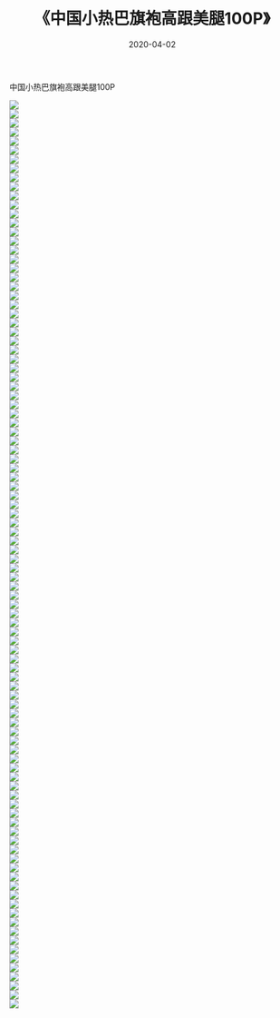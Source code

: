 ﻿---
layout: post
title:  《中国小热巴旗袍高跟美腿100P》
date:   2020-04-02
img: http://pic.660000.xyz/1:/性感/2020/中国小热巴旗袍高跟美腿100P/000.jpg
categories: [美女, 清纯, 唯美]
---

中国小热巴旗袍高跟美腿100P

  ![](http://pic.660000.xyz/1:/性感/2020/中国小热巴旗袍高跟美腿100P/001.jpg) <br> ![](http://pic.660000.xyz/1:/性感/2020/中国小热巴旗袍高跟美腿100P/002.jpg) <br> ![](http://pic.660000.xyz/1:/性感/2020/中国小热巴旗袍高跟美腿100P/003.jpg) <br> ![](http://pic.660000.xyz/1:/性感/2020/中国小热巴旗袍高跟美腿100P/004.jpg) <br> ![](http://pic.660000.xyz/1:/性感/2020/中国小热巴旗袍高跟美腿100P/005.jpg) <br> ![](http://pic.660000.xyz/1:/性感/2020/中国小热巴旗袍高跟美腿100P/006.jpg) <br> ![](http://pic.660000.xyz/1:/性感/2020/中国小热巴旗袍高跟美腿100P/007.jpg) <br> ![](http://pic.660000.xyz/1:/性感/2020/中国小热巴旗袍高跟美腿100P/008.jpg) <br> ![](http://pic.660000.xyz/1:/性感/2020/中国小热巴旗袍高跟美腿100P/009.jpg) <br> ![](http://pic.660000.xyz/1:/性感/2020/中国小热巴旗袍高跟美腿100P/010.jpg) <br> ![](http://pic.660000.xyz/1:/性感/2020/中国小热巴旗袍高跟美腿100P/011.jpg) <br> ![](http://pic.660000.xyz/1:/性感/2020/中国小热巴旗袍高跟美腿100P/012.jpg) <br> ![](http://pic.660000.xyz/1:/性感/2020/中国小热巴旗袍高跟美腿100P/013.jpg) <br> ![](http://pic.660000.xyz/1:/性感/2020/中国小热巴旗袍高跟美腿100P/014.jpg) <br> ![](http://pic.660000.xyz/1:/性感/2020/中国小热巴旗袍高跟美腿100P/015.jpg) <br> ![](http://pic.660000.xyz/1:/性感/2020/中国小热巴旗袍高跟美腿100P/016.jpg) <br> ![](http://pic.660000.xyz/1:/性感/2020/中国小热巴旗袍高跟美腿100P/017.jpg) <br> ![](http://pic.660000.xyz/1:/性感/2020/中国小热巴旗袍高跟美腿100P/018.jpg) <br> ![](http://pic.660000.xyz/1:/性感/2020/中国小热巴旗袍高跟美腿100P/019.jpg) <br> ![](http://pic.660000.xyz/1:/性感/2020/中国小热巴旗袍高跟美腿100P/020.jpg) <br> ![](http://pic.660000.xyz/1:/性感/2020/中国小热巴旗袍高跟美腿100P/021.jpg) <br> ![](http://pic.660000.xyz/1:/性感/2020/中国小热巴旗袍高跟美腿100P/022.jpg) <br> ![](http://pic.660000.xyz/1:/性感/2020/中国小热巴旗袍高跟美腿100P/023.jpg) <br> ![](http://pic.660000.xyz/1:/性感/2020/中国小热巴旗袍高跟美腿100P/024.jpg) <br> ![](http://pic.660000.xyz/1:/性感/2020/中国小热巴旗袍高跟美腿100P/025.jpg) <br> ![](http://pic.660000.xyz/1:/性感/2020/中国小热巴旗袍高跟美腿100P/026.jpg) <br> ![](http://pic.660000.xyz/1:/性感/2020/中国小热巴旗袍高跟美腿100P/027.jpg) <br> ![](http://pic.660000.xyz/1:/性感/2020/中国小热巴旗袍高跟美腿100P/028.jpg) <br> ![](http://pic.660000.xyz/1:/性感/2020/中国小热巴旗袍高跟美腿100P/029.jpg) <br> ![](http://pic.660000.xyz/1:/性感/2020/中国小热巴旗袍高跟美腿100P/030.jpg) <br> ![](http://pic.660000.xyz/1:/性感/2020/中国小热巴旗袍高跟美腿100P/031.jpg) <br> ![](http://pic.660000.xyz/1:/性感/2020/中国小热巴旗袍高跟美腿100P/032.jpg) <br> ![](http://pic.660000.xyz/1:/性感/2020/中国小热巴旗袍高跟美腿100P/033.jpg) <br> ![](http://pic.660000.xyz/1:/性感/2020/中国小热巴旗袍高跟美腿100P/034.jpg) <br> ![](http://pic.660000.xyz/1:/性感/2020/中国小热巴旗袍高跟美腿100P/035.jpg) <br> ![](http://pic.660000.xyz/1:/性感/2020/中国小热巴旗袍高跟美腿100P/036.jpg) <br> ![](http://pic.660000.xyz/1:/性感/2020/中国小热巴旗袍高跟美腿100P/037.jpg) <br> ![](http://pic.660000.xyz/1:/性感/2020/中国小热巴旗袍高跟美腿100P/038.jpg) <br> ![](http://pic.660000.xyz/1:/性感/2020/中国小热巴旗袍高跟美腿100P/039.jpg) <br> ![](http://pic.660000.xyz/1:/性感/2020/中国小热巴旗袍高跟美腿100P/040.jpg) <br> ![](http://pic.660000.xyz/1:/性感/2020/中国小热巴旗袍高跟美腿100P/041.jpg) <br> ![](http://pic.660000.xyz/1:/性感/2020/中国小热巴旗袍高跟美腿100P/042.jpg) <br> ![](http://pic.660000.xyz/1:/性感/2020/中国小热巴旗袍高跟美腿100P/043.jpg) <br> ![](http://pic.660000.xyz/1:/性感/2020/中国小热巴旗袍高跟美腿100P/044.jpg) <br> ![](http://pic.660000.xyz/1:/性感/2020/中国小热巴旗袍高跟美腿100P/045.jpg) <br> ![](http://pic.660000.xyz/1:/性感/2020/中国小热巴旗袍高跟美腿100P/046.jpg) <br> ![](http://pic.660000.xyz/1:/性感/2020/中国小热巴旗袍高跟美腿100P/047.jpg) <br> ![](http://pic.660000.xyz/1:/性感/2020/中国小热巴旗袍高跟美腿100P/048.jpg) <br> ![](http://pic.660000.xyz/1:/性感/2020/中国小热巴旗袍高跟美腿100P/049.jpg) <br> ![](http://pic.660000.xyz/1:/性感/2020/中国小热巴旗袍高跟美腿100P/050.jpg) <br> ![](http://pic.660000.xyz/1:/性感/2020/中国小热巴旗袍高跟美腿100P/051.jpg) <br> ![](http://pic.660000.xyz/1:/性感/2020/中国小热巴旗袍高跟美腿100P/052.jpg) <br> ![](http://pic.660000.xyz/1:/性感/2020/中国小热巴旗袍高跟美腿100P/053.jpg) <br> ![](http://pic.660000.xyz/1:/性感/2020/中国小热巴旗袍高跟美腿100P/054.jpg) <br> ![](http://pic.660000.xyz/1:/性感/2020/中国小热巴旗袍高跟美腿100P/055.jpg) <br> ![](http://pic.660000.xyz/1:/性感/2020/中国小热巴旗袍高跟美腿100P/056.jpg) <br> ![](http://pic.660000.xyz/1:/性感/2020/中国小热巴旗袍高跟美腿100P/057.jpg) <br> ![](http://pic.660000.xyz/1:/性感/2020/中国小热巴旗袍高跟美腿100P/058.jpg) <br> ![](http://pic.660000.xyz/1:/性感/2020/中国小热巴旗袍高跟美腿100P/059.jpg) <br> ![](http://pic.660000.xyz/1:/性感/2020/中国小热巴旗袍高跟美腿100P/060.jpg) <br> ![](http://pic.660000.xyz/1:/性感/2020/中国小热巴旗袍高跟美腿100P/061.jpg) <br> ![](http://pic.660000.xyz/1:/性感/2020/中国小热巴旗袍高跟美腿100P/062.jpg) <br> ![](http://pic.660000.xyz/1:/性感/2020/中国小热巴旗袍高跟美腿100P/063.jpg) <br> ![](http://pic.660000.xyz/1:/性感/2020/中国小热巴旗袍高跟美腿100P/064.jpg) <br> ![](http://pic.660000.xyz/1:/性感/2020/中国小热巴旗袍高跟美腿100P/065.jpg) <br> ![](http://pic.660000.xyz/1:/性感/2020/中国小热巴旗袍高跟美腿100P/066.jpg) <br> ![](http://pic.660000.xyz/1:/性感/2020/中国小热巴旗袍高跟美腿100P/067.jpg) <br> ![](http://pic.660000.xyz/1:/性感/2020/中国小热巴旗袍高跟美腿100P/068.jpg) <br> ![](http://pic.660000.xyz/1:/性感/2020/中国小热巴旗袍高跟美腿100P/069.jpg) <br> ![](http://pic.660000.xyz/1:/性感/2020/中国小热巴旗袍高跟美腿100P/070.jpg) <br> ![](http://pic.660000.xyz/1:/性感/2020/中国小热巴旗袍高跟美腿100P/071.jpg) <br> ![](http://pic.660000.xyz/1:/性感/2020/中国小热巴旗袍高跟美腿100P/072.jpg) <br> ![](http://pic.660000.xyz/1:/性感/2020/中国小热巴旗袍高跟美腿100P/073.jpg) <br> ![](http://pic.660000.xyz/1:/性感/2020/中国小热巴旗袍高跟美腿100P/074.jpg) <br> ![](http://pic.660000.xyz/1:/性感/2020/中国小热巴旗袍高跟美腿100P/075.jpg) <br> ![](http://pic.660000.xyz/1:/性感/2020/中国小热巴旗袍高跟美腿100P/076.jpg) <br> ![](http://pic.660000.xyz/1:/性感/2020/中国小热巴旗袍高跟美腿100P/077.jpg) <br> ![](http://pic.660000.xyz/1:/性感/2020/中国小热巴旗袍高跟美腿100P/078.jpg) <br> ![](http://pic.660000.xyz/1:/性感/2020/中国小热巴旗袍高跟美腿100P/079.jpg) <br> ![](http://pic.660000.xyz/1:/性感/2020/中国小热巴旗袍高跟美腿100P/080.jpg) <br> ![](http://pic.660000.xyz/1:/性感/2020/中国小热巴旗袍高跟美腿100P/081.jpg) <br> ![](http://pic.660000.xyz/1:/性感/2020/中国小热巴旗袍高跟美腿100P/082.jpg) <br> ![](http://pic.660000.xyz/1:/性感/2020/中国小热巴旗袍高跟美腿100P/083.jpg) <br> ![](http://pic.660000.xyz/1:/性感/2020/中国小热巴旗袍高跟美腿100P/084.jpg) <br> ![](http://pic.660000.xyz/1:/性感/2020/中国小热巴旗袍高跟美腿100P/085.jpg) <br> ![](http://pic.660000.xyz/1:/性感/2020/中国小热巴旗袍高跟美腿100P/086.jpg) <br> ![](http://pic.660000.xyz/1:/性感/2020/中国小热巴旗袍高跟美腿100P/087.jpg) <br> ![](http://pic.660000.xyz/1:/性感/2020/中国小热巴旗袍高跟美腿100P/088.jpg) <br> ![](http://pic.660000.xyz/1:/性感/2020/中国小热巴旗袍高跟美腿100P/089.jpg) <br> ![](http://pic.660000.xyz/1:/性感/2020/中国小热巴旗袍高跟美腿100P/090.jpg) <br> ![](http://pic.660000.xyz/1:/性感/2020/中国小热巴旗袍高跟美腿100P/091.jpg) <br> ![](http://pic.660000.xyz/1:/性感/2020/中国小热巴旗袍高跟美腿100P/092.jpg) <br> ![](http://pic.660000.xyz/1:/性感/2020/中国小热巴旗袍高跟美腿100P/093.jpg) <br> ![](http://pic.660000.xyz/1:/性感/2020/中国小热巴旗袍高跟美腿100P/094.jpg) <br> ![](http://pic.660000.xyz/1:/性感/2020/中国小热巴旗袍高跟美腿100P/095.jpg) <br> ![](http://pic.660000.xyz/1:/性感/2020/中国小热巴旗袍高跟美腿100P/096.jpg) <br> ![](http://pic.660000.xyz/1:/性感/2020/中国小热巴旗袍高跟美腿100P/097.jpg) <br> ![](http://pic.660000.xyz/1:/性感/2020/中国小热巴旗袍高跟美腿100P/098.jpg) <br> ![](http://pic.660000.xyz/1:/性感/2020/中国小热巴旗袍高跟美腿100P/099.jpg) <br> ![](http://pic.660000.xyz/1:/性感/2020/中国小热巴旗袍高跟美腿100P/100.jpg) <br>